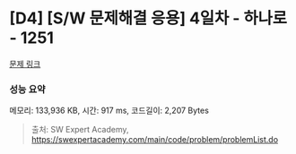 # [D4] [S/W 문제해결 응용] 4일차 - 하나로 - 1251 

[문제 링크](https://swexpertacademy.com/main/code/problem/problemDetail.do?contestProbId=AV15StKqAQkCFAYD) 

### 성능 요약

메모리: 133,936 KB, 시간: 917 ms, 코드길이: 2,207 Bytes



> 출처: SW Expert Academy, https://swexpertacademy.com/main/code/problem/problemList.do